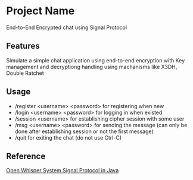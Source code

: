 # Project Name

End-to-End Encrypted chat using Signal Protocol

## Features

Simulate a simple chat application using end-to-end encryption with Key management and decryptiong handling using machanisms like X3DH, Double Ratchet

## Usage

- /register \<username> \<password> for registering when new
- /login \<username> \<password> for logging in when existed
- /session \<username>  for establishing cipher session with some user
- /msg \<username> \<password> for sending the message (can only be done after establishing session or not the first message)
- /quit for exiting the chat (do not use Ctrl-C)

## Reference

[Open Whisper System Signal Protocol in Java](https://github.com/signalapp/libsignal-protocol-java)